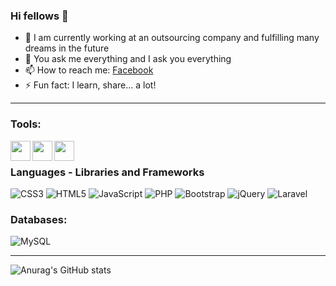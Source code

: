 ### Hi fellows 👋

- 🔭 I am currently working at an outsourcing company and fulfilling many dreams in the future
- 💬 You ask me everything and I ask you everything
- 📫 How to reach me: [Facebook](https://fb.me/contact.0783635341)
- ⚡ Fun fact: I learn, share... a lot!

---

### Tools:
<img align='left' height="32" width="32" src="https://cdn.jsdelivr.net/npm/simple-icons@4.8.0/icons/phpstorm.svg" />
<img align='left' height="32" width="32" src="https://cdn.jsdelivr.net/npm/simple-icons@4.8.0/icons/xampp.svg" />
<img align='left' height="32" width="32" src="https://cdn.jsdelivr.net/npm/simple-icons@4.8.0/icons/laragon.svg" />
<br>

### Languages - Libraries and Frameworks
![CSS3](https://img.shields.io/badge/css3-%231572B6.svg?style=plastic&logo=css3&logoColor=white) ![HTML5](https://img.shields.io/badge/html5-%23E34F26.svg?style=plastic&logo=html5&logoColor=white) ![JavaScript](https://img.shields.io/badge/javascript-%23323330.svg?style=plastic&logo=javascript&logoColor=%23F7DF1E) ![PHP](https://img.shields.io/badge/php-%23777BB4.svg?style=plastic&logo=php&logoColor=white) ![Bootstrap](https://img.shields.io/badge/bootstrap-%23563D7C.svg?style=plastic&logo=bootstrap&logoColor=white) ![jQuery](https://img.shields.io/badge/jquery-%230769AD.svg?style=plastic&logo=jquery&logoColor=white) ![Laravel](https://img.shields.io/badge/laravel-%23FF2D20.svg?style=plastic&logo=laravel&logoColor=white)
<br>

### Databases:
![MySQL](https://img.shields.io/badge/mysql-%2300f.svg?style=plastic&logo=mysql&logoColor=white)
<br>

---

![Anurag's GitHub stats](https://github-readme-stats.vercel.app/api?username=lexuanphat&show_icons=true&theme=transparent&hide=contribs&count_private=true)
